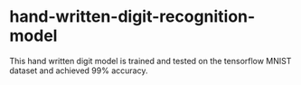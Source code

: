 # hand-written-digit-recognition-model
This hand written digit model is trained and tested on the tensorflow MNIST dataset and achieved 99% accuracy.
